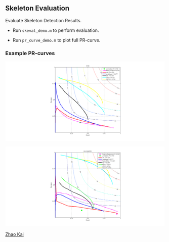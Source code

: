## Skeleton Evaluation

Evaluate Skeleton Detection Results.

* Run `skeval_demo.m` to perform evaluation.

* Run `pr_curve_demo.m` to plot full PR-curve.

### Example PR-curves
![](sk506_pr_curve.png)

![](WH-SYMMETRY_pr_curve.png)


[Zhao Kai](http://zhaok.xyz)